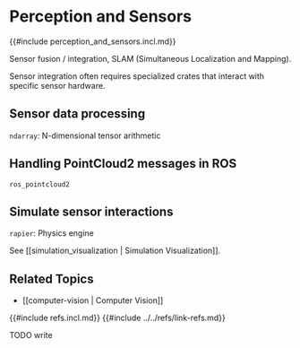 # Perception and Sensors

{{#include perception_and_sensors.incl.md}}

Sensor fusion / integration, SLAM (Simultaneous Localization and Mapping).

Sensor integration often requires specialized crates that interact with specific sensor hardware.

## Sensor data processing

`ndarray`: N-dimensional tensor arithmetic

## Handling PointCloud2 messages in ROS

`ros_pointcloud2`

## Simulate sensor interactions

`rapier`: Physics engine

See [[simulation_visualization | Simulation Visualization]].

## Related Topics

- [[computer-vision | Computer Vision]]

{{#include refs.incl.md}}
{{#include ../../refs/link-refs.md}}

<div class="hidden">
TODO write
</div>
